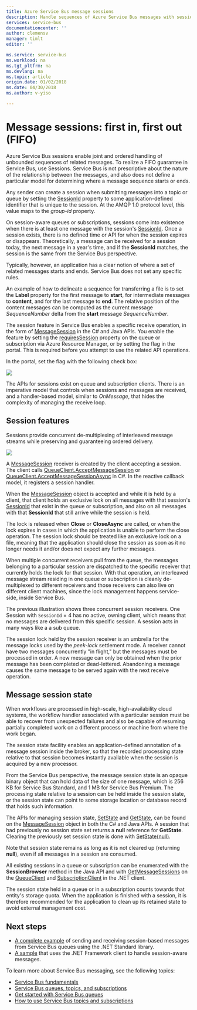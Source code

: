 ```yaml
---
title: Azure Service Bus message sessions 
description: Handle sequences of Azure Service Bus messages with sessions.
services: service-bus
documentationcenter: ''
author: clemensv
manager: timlt
editor: ''

ms.service: service-bus
ms.workload: na
ms.tgt_pltfrm: na
ms.devlang: na
ms.topic: article
origin.date: 01/02/2018
ms.date: 04/30/2018
ms.author: v-yiso

---
```


# Message sessions: first in, first out (FIFO) 

Azure Service Bus sessions enable joint and ordered handling of unbounded sequences of related messages. To realize a FIFO guarantee in Service Bus, use Sessions. Service Bus is not prescriptive about the nature of the relationship between the messages, and also does not define a particular model for determining where a message sequence starts or ends.

Any sender can create a session when submitting messages into a topic or queue by setting the [SessionId](/dotnet/api/microsoft.azure.servicebus.message.sessionid#Microsoft_Azure_ServiceBus_Message_SessionId) property to some application-defined identifier that is unique to the session. At the AMQP 1.0 protocol level, this value maps to the *group-id* property.

On session-aware queues or subscriptions, sessions come into existence when there is at least one message with the session's [SessionId](/dotnet/api/microsoft.azure.servicebus.message.sessionid#Microsoft_Azure_ServiceBus_Message_SessionId). Once a session exists, there is no defined time or API for when the session expires or disappears. Theoretically, a message can be received for a session today, the next message in a year's time, and if the **SessionId** matches, the session is the same from the Service Bus perspective.

Typically, however, an application has a clear notion of where a set of related messages starts and ends. Service Bus does not set any specific rules.

An example of how to delineate a sequence for transferring a file is to set the **Label** property for the first message to **start**, for intermediate messages to **content**, and for the last message to **end**. The relative position of the content messages can be computed as the current message *SequenceNumber* delta from the **start** message *SequenceNumber*.

The session feature in Service Bus enables a specific receive operation, in the form of [MessageSession](/dotnet/api/microsoft.servicebus.messaging.messagesession) in the C# and Java APIs. You enable the feature by setting the [requiresSession](/azure/templates/microsoft.servicebus/namespaces/queues#property-values) property on the queue or subscription via Azure Resource Manager, or by setting the flag in the portal. This is required before you attempt to use the related API operations.

In the portal, set the flag with the following check box:

![][2]

The APIs for sessions exist on queue and subscription clients. There is an imperative model that controls when sessions and messages are received, and a handler-based model, similar to *OnMessage*, that hides the complexity of managing the receive loop.

## Session features

Sessions provide concurrent de-multiplexing of interleaved message streams while preserving and guaranteeing ordered delivery.

![][1]

A [MessageSession](/dotnet/api/microsoft.servicebus.messaging.messagesession) receiver is created by the client accepting a session. The client calls [QueueClient.AcceptMessageSession](/dotnet/api/microsoft.servicebus.messaging.queueclient.acceptmessagesession#Microsoft_ServiceBus_Messaging_QueueClient_AcceptMessageSession) or [QueueClient.AcceptMessageSessionAsync](/dotnet/api/microsoft.servicebus.messaging.queueclient.acceptmessagesessionasync#Microsoft_ServiceBus_Messaging_QueueClient_AcceptMessageSessionAsync) in C#. In the reactive callback model, it registers a session handler.

When the [MessageSession](/dotnet/api/microsoft.servicebus.messaging.messagesession) object is accepted and while it is held by a client, that client holds an exclusive lock on all messages with that session's [SessionId](/en-us/dotnet/api/microsoft.servicebus.messaging.messagesession.sessionid#Microsoft_ServiceBus_Messaging_MessageSession_SessionId) that exist in the queue or subscription, and also on all messages with that **SessionId** that still arrive while the session is held.

The lock is released when **Close** or **CloseAsync** are called, or when the lock expires in cases in which the application is unable to perform the close operation. The session lock should be treated like an exclusive lock on a file, meaning that the application should close the session as soon as it no longer needs it and/or does not expect any further messages.

When multiple concurrent receivers pull from the queue, the messages belonging to a particular session are dispatched to the specific receiver that currently holds the lock for that session. With that operation, an interleaved message stream residing in one queue or subscription is cleanly de-multiplexed to different receivers and those receivers can also live on different client machines, since the lock management happens service-side, inside Service Bus.

The previous illustration shows three concurrent session receivers. One Session with `SessionId` = 4 has no active, owning client, which means that no messages are delivered from this specific session. A session acts in many ways like a a sub queue.

The session lock held by the session receiver is an umbrella for the message locks used by the *peek-lock* settlement mode. A receiver cannot have two messages concurrently "in flight," but the messages must be processed in order. A new message can only be obtained when the prior message has been completed or dead-lettered. Abandoning a message causes the same message to be served again with the next receive operation.

## Message session state

When workflows are processed in high-scale, high-availability cloud systems, the workflow handler associated with a particular session must be able to recover from unexpected failures and also be capable of resuming partially completed work on a different process or machine from where the work began.

The session state facility enables an application-defined annotation of a message session inside the broker, so that the recorded processing state relative to that session becomes instantly available when the session is acquired by a new processor.

From the Service Bus perspective, the message session state is an opaque binary object that can hold data of the size of one message, which is 256 KB for Service Bus Standard, and 1 MB for Service Bus Premium. The processing state relative to a session can be held inside the session state, or the session state can point to some storage location or database record that holds such information.

The APIs for managing session state, [SetState](/dotnet/api/microsoft.servicebus.messaging.messagesession.setstate#Microsoft_ServiceBus_Messaging_MessageSession_SetState_System_IO_Stream_) and [GetState](/dotnet/api/microsoft.servicebus.messaging.messagesession.getstate#Microsoft_ServiceBus_Messaging_MessageSession_GetState), can be found on the [MessageSession](/dotnet/api/microsoft.servicebus.messaging.messagesession) object in both the C# and Java APIs. A session that had previously no session state set returns a **null** reference for **GetState**. Clearing the previously set session state is done with [SetState(null)](/dotnet/api/microsoft.servicebus.messaging.messagesession.setstate#Microsoft_ServiceBus_Messaging_MessageSession_SetState_System_IO_Stream_).

Note that session state remains as long as it is not cleared up (returning **null**), even if all messages in a session are consumed.

All existing sessions in a queue or subscription can be enumerated with the **SessionBrowser** method in the Java API and with [GetMessageSessions](/dotnet/api/microsoft.servicebus.messaging.queueclient.getmessagesessions#Microsoft_ServiceBus_Messaging_QueueClient_GetMessageSessions) on the [QueueClient](/dotnet/api/microsoft.azure.servicebus.queueclient) and [SubscriptionClient](/dotnet/api/microsoft.azure.servicebus.subscriptionclient) in the .NET client.

The session state held in a queue or in a subscription counts towards that entity's storage quota. When the application is finished with a session, it is therefore recommended for the application to clean up its retained state to avoid external management cost.

## Next steps

- [A complete example](https://github.com/Azure/azure-service-bus/tree/master/samples/DotNet/GettingStarted/Microsoft.Azure.ServiceBus/BasicSendReceiveUsingQueueClient) of sending and receiving session-based messages from Service Bus queues using the .NET Standard library.
- [A sample](https://github.com/Azure/azure-service-bus/tree/master/samples/DotNet/Microsoft.ServiceBus.Messaging/Sessions) that uses the .NET Framework client to handle session-aware messages. 

To learn more about Service Bus messaging, see the following topics:

* [Service Bus fundamentals](service-bus-fundamentals-hybrid-solutions.md)
* [Service Bus queues, topics, and subscriptions](service-bus-queues-topics-subscriptions.md)
* [Get started with Service Bus queues](service-bus-dotnet-get-started-with-queues.md)
* [How to use Service Bus topics and subscriptions](service-bus-dotnet-how-to-use-topics-subscriptions.md)

[1]: ./media/message-sessions/sessions.png
[2]: ./media/message-sessions/queue-sessions.png